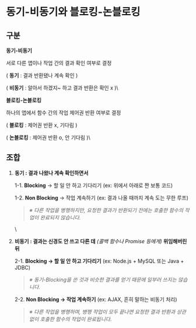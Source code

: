 # 동기-비동기와 블로킹-논블로킹

## 구분

**동기-비동기**

&#x20;   서로 다른 앱이나 작업 간의 결과 확인 여부로 결정

&#x20;   ( **동기** : 결과 반환됐나 계속 확인 )

&#x20;   ( **비동기** : 알아서 하겠지\~ 하고 결과 반환은 확인 x )\


**블로킹-논블로킹**  &#x20;

&#x20;   하나의 앱에서 함수 간의 작업 제어권 반환 여부로 결정

&#x20;   ( **블로킹** : 제어권 반환 x, 기다림 )

&#x20;   ( **논블로킹** : 제어권 반환 o, 안 기다림 )\


## 조합

1.  **동기 : 결과 나왔나 계속 확인하면서**

    1-1. **Blocking** → 할 일 안 하고 기다리기 (ex: 위에서 아래로 짠 보통 코드)

    1-2. **Non Blocking** → 작업 계속하기 (ex: 결과 나올 때까지 계속 도는 무한 루프)

    > _※ 다른 작업을 병행하지만, 요청한 결과가 반환되기 전에는 호출한 함수의 작업이 완료되지 않습니다._

    \

2.  **비동기 : 결과는 신경도 안 쓰고 다른 데** _(콜백 함수나 Promise 등에게)_ **위임해버린 뒤**

    2-1. **Blocking → 할 일 안 하고 기다리기** (ex: Node.js + MySQL 또는 Java + JDBC)

    > _※ 동기-Blocking을 쓴 것과 비슷한 결과를 얻기 때문에 일부러 쓰지는 않습니다._

    2-2. **Non Blocking → 작업 계속하기** (ex: AJAX, 흔히 말하는 비동기 처리)

    > _※ 다른 작업을 병행하며, 병행 작업이 모두 끝나면 요청한 결과 반환과 상관 없이 호출한 함수의 작업이 완료됩니다._
